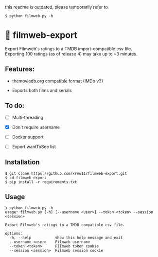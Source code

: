 this readme is outdated, please temporarily refer to 
```
$ python filmweb.py -h
```


# :movie_camera: filmweb-export

Export Filmweb's ratings to a TMDB import-compatible csv file.  
Exporting 100 ratings (as of release 4) may take up to ~3 minutes.

## Features:

- themoviedb.org compatible format (IMDb v3)

- Exports both films and serials

## To do:

- [ ] Multi-threading

- [x] Don't require username

- [ ] Docker support

- [ ] Export wantToSee list

## Installation

```
$ git clone https://github.com/xrew11/filmweb-export.git  
$ cd filmweb-export
$ pip install -r requirements.txt
```

## Usage

```
❯ python filmweb.py -h
usage: filmweb.py [-h] [--username <user>] --token <token> --session <session>

Export Filmweb's ratings to a TMDB compatible csv file.

options:
  -h, --help           show this help message and exit
  --username <user>    Filmweb username
  --token <token>      Filmweb token cookie
  --session <session>  Filmweb session cookie
```
